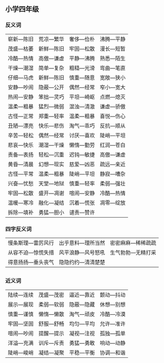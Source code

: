 ﻿---
layout: post
tags: [学习]
author: wky
---

## 小学四年级

### 反义词
|       |       |       |       |
|-------|-------|-------|-------|
| 崭新—陈旧 | 荒凉—繁华 | 奢侈—俭朴 | 沸腾—平静 |
| 茂盛—枯萎 | 新鲜—陈旧 | 牢固—松散 | 漫长—短暂 |
| 冷酷—热情 | 高傲—谦虚 | 平静—沸腾 | 熟悉—陌生 |
| 干燥—潮湿 | 简单—复杂 | 粗糙—光滑 | 弯曲—笔直 |
| 仔细—马虎 | 新鲜—陈旧 | 慎重—随意 | 宽敞—狭小 |
| 安静—吵闹 | 隐蔽—公开 | 偶然—经常 | 窄小—宽大 |
| 热闹—安静 | 笨拙—灵巧 | 平坦—崎岖 | 点燃—熄灭 |
| 温柔—粗暴 | 猛烈—微弱 | 混浊—清澈 | 谦虚—骄傲 |
| 古怪—正常 | 郑重—轻率 | 温柔—粗暴 | 喜悦—伤心 |
| 丑陋—漂亮 | 快乐—悲伤 | 淘气—乖巧 | 反抗—顺从 |
| 辛苦—轻松 | 偶然—经常 | 讨厌—喜欢 | 陡峭—平坦 |
| 悲哀—快乐 | 潮湿—干燥 | 懒惰—勤劳 | 红润—苍白 |
| 责备—表扬 | 轻松—沉重 | 迟钝—敏捷 | 高傲—谦虚 |
| 黄昏—清晨 | 幻想—现实 | 慈爱—凶恶 | 疏远—亲近 |
| 古怪—平常 | 温柔—粗暴 | 陡峭—平坦 | 静寂—嘈杂 |
| 兴奋—忧愁 | 天堂—地狱 | 慎重—轻率 | 柔弱—强壮 |
| 牢固—松散 | 盛开—凋谢 | 喧闹—安静 | 冷酷—热情 |
| 温暖—寒冷 | 融化—凝结 | 沉着—慌张 | 凋零—绽放 |
| 拆除—填补 | 勇猛—胆小 | 谴责—赞许 |       |


### 四字反义词

|           |           |           |
|-----------|-----------|-----------|
| 慢条斯理—雷厉风行 | 出乎意料—理所当然 | 密密麻麻—稀稀疏疏 |
| 从容不迫—惊慌失措 | 风平浪静—风号怒吼 | 生气勃勃—无精打采 |
| 得意扬扬—垂头丧气 | 隐隐约约—清清楚楚 |           |

##
### 近义词

|       |       |       |       |
|-------|-------|-------|-------|
| 陆续—连续 | 茂盛—茂密 | 逼近—靠近 | 颤动—抖动 |
| 展示—展现 | 柔弱—软弱 | 隐蔽—隐藏 | 休想—别想 |
| 慎重—谨慎 | 懒惰—懒散 | 淘气—顽皮 | 冷酷—冷漠 |
| 牢固—坚固 | 舒服—舒畅 | 均匀—平均 | 允许—准许 |
| 喧闹—吵闹 | 提醒—提示 | 凝视—注视 | 孤独—孤单 |
| 洋溢—充满 | 训斥—斥责 | 勇猛—勇敢 | 响动—动静 |
| 陡峭—峻峭 | 凝结—凝聚 | 平稳—平衡 | 协调—和谐 |



